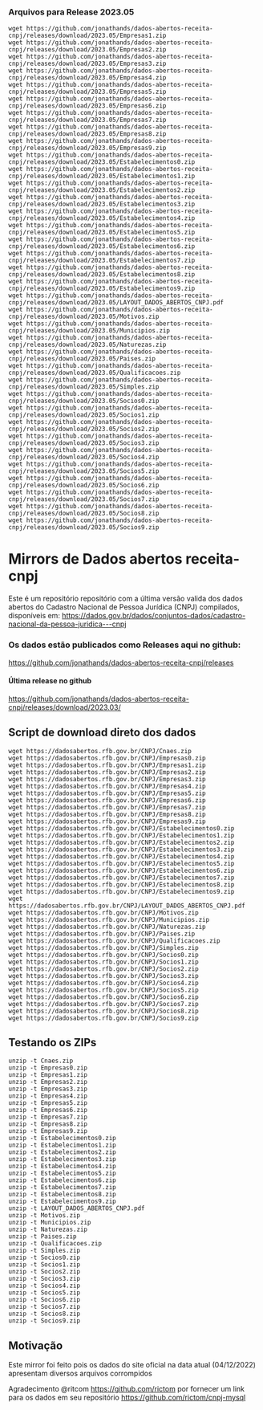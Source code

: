 ### Arquivos para Release 2023.05
     
    wget https://github.com/jonathands/dados-abertos-receita-cnpj/releases/download/2023.05/Empresas1.zip 
    wget https://github.com/jonathands/dados-abertos-receita-cnpj/releases/download/2023.05/Empresas2.zip 
    wget https://github.com/jonathands/dados-abertos-receita-cnpj/releases/download/2023.05/Empresas3.zip 
    wget https://github.com/jonathands/dados-abertos-receita-cnpj/releases/download/2023.05/Empresas4.zip 
    wget https://github.com/jonathands/dados-abertos-receita-cnpj/releases/download/2023.05/Empresas5.zip 
    wget https://github.com/jonathands/dados-abertos-receita-cnpj/releases/download/2023.05/Empresas6.zip 
    wget https://github.com/jonathands/dados-abertos-receita-cnpj/releases/download/2023.05/Empresas7.zip 
    wget https://github.com/jonathands/dados-abertos-receita-cnpj/releases/download/2023.05/Empresas8.zip 
    wget https://github.com/jonathands/dados-abertos-receita-cnpj/releases/download/2023.05/Empresas9.zip 
    wget https://github.com/jonathands/dados-abertos-receita-cnpj/releases/download/2023.05/Estabelecimentos0.zip 
    wget https://github.com/jonathands/dados-abertos-receita-cnpj/releases/download/2023.05/Estabelecimentos1.zip 
    wget https://github.com/jonathands/dados-abertos-receita-cnpj/releases/download/2023.05/Estabelecimentos2.zip 
    wget https://github.com/jonathands/dados-abertos-receita-cnpj/releases/download/2023.05/Estabelecimentos3.zip 
    wget https://github.com/jonathands/dados-abertos-receita-cnpj/releases/download/2023.05/Estabelecimentos4.zip 
    wget https://github.com/jonathands/dados-abertos-receita-cnpj/releases/download/2023.05/Estabelecimentos5.zip 
    wget https://github.com/jonathands/dados-abertos-receita-cnpj/releases/download/2023.05/Estabelecimentos6.zip 
    wget https://github.com/jonathands/dados-abertos-receita-cnpj/releases/download/2023.05/Estabelecimentos7.zip 
    wget https://github.com/jonathands/dados-abertos-receita-cnpj/releases/download/2023.05/Estabelecimentos8.zip 
    wget https://github.com/jonathands/dados-abertos-receita-cnpj/releases/download/2023.05/Estabelecimentos9.zip 
    wget https://github.com/jonathands/dados-abertos-receita-cnpj/releases/download/2023.05/LAYOUT_DADOS_ABERTOS_CNPJ.pdf 
    wget https://github.com/jonathands/dados-abertos-receita-cnpj/releases/download/2023.05/Motivos.zip 
    wget https://github.com/jonathands/dados-abertos-receita-cnpj/releases/download/2023.05/Municipios.zip 
    wget https://github.com/jonathands/dados-abertos-receita-cnpj/releases/download/2023.05/Naturezas.zip 
    wget https://github.com/jonathands/dados-abertos-receita-cnpj/releases/download/2023.05/Paises.zip 
    wget https://github.com/jonathands/dados-abertos-receita-cnpj/releases/download/2023.05/Qualificacoes.zip 
    wget https://github.com/jonathands/dados-abertos-receita-cnpj/releases/download/2023.05/Simples.zip 
    wget https://github.com/jonathands/dados-abertos-receita-cnpj/releases/download/2023.05/Socios0.zip 
    wget https://github.com/jonathands/dados-abertos-receita-cnpj/releases/download/2023.05/Socios1.zip 
    wget https://github.com/jonathands/dados-abertos-receita-cnpj/releases/download/2023.05/Socios2.zip 
    wget https://github.com/jonathands/dados-abertos-receita-cnpj/releases/download/2023.05/Socios3.zip 
    wget https://github.com/jonathands/dados-abertos-receita-cnpj/releases/download/2023.05/Socios4.zip 
    wget https://github.com/jonathands/dados-abertos-receita-cnpj/releases/download/2023.05/Socios5.zip 
    wget https://github.com/jonathands/dados-abertos-receita-cnpj/releases/download/2023.05/Socios6.zip 
    wget https://github.com/jonathands/dados-abertos-receita-cnpj/releases/download/2023.05/Socios7.zip 
    wget https://github.com/jonathands/dados-abertos-receita-cnpj/releases/download/2023.05/Socios8.zip 
    wget https://github.com/jonathands/dados-abertos-receita-cnpj/releases/download/2023.05/Socios9.zip 


# Mirrors de Dados abertos receita-cnpj

Este é um repositório repositório com a última versão valida dos dados abertos do Cadastro Nacional de Pessoa Jurídica (CNPJ) compilados, disponíveis em:
https://dados.gov.br/dados/conjuntos-dados/cadastro-nacional-da-pessoa-juridica---cnpj

### Os dados estão publicados como Releases aqui no github: 

https://github.com/jonathands/dados-abertos-receita-cnpj/releases

#### Última release no github
https://github.com/jonathands/dados-abertos-receita-cnpj/releases/download/2023.03/


## Script de download direto dos dados

    wget https://dadosabertos.rfb.gov.br/CNPJ/Cnaes.zip
    wget https://dadosabertos.rfb.gov.br/CNPJ/Empresas0.zip
    wget https://dadosabertos.rfb.gov.br/CNPJ/Empresas1.zip
    wget https://dadosabertos.rfb.gov.br/CNPJ/Empresas2.zip
    wget https://dadosabertos.rfb.gov.br/CNPJ/Empresas3.zip
    wget https://dadosabertos.rfb.gov.br/CNPJ/Empresas4.zip
    wget https://dadosabertos.rfb.gov.br/CNPJ/Empresas5.zip
    wget https://dadosabertos.rfb.gov.br/CNPJ/Empresas6.zip
    wget https://dadosabertos.rfb.gov.br/CNPJ/Empresas7.zip
    wget https://dadosabertos.rfb.gov.br/CNPJ/Empresas8.zip
    wget https://dadosabertos.rfb.gov.br/CNPJ/Empresas9.zip
    wget https://dadosabertos.rfb.gov.br/CNPJ/Estabelecimentos0.zip
    wget https://dadosabertos.rfb.gov.br/CNPJ/Estabelecimentos1.zip
    wget https://dadosabertos.rfb.gov.br/CNPJ/Estabelecimentos2.zip
    wget https://dadosabertos.rfb.gov.br/CNPJ/Estabelecimentos3.zip
    wget https://dadosabertos.rfb.gov.br/CNPJ/Estabelecimentos4.zip
    wget https://dadosabertos.rfb.gov.br/CNPJ/Estabelecimentos5.zip
    wget https://dadosabertos.rfb.gov.br/CNPJ/Estabelecimentos6.zip
    wget https://dadosabertos.rfb.gov.br/CNPJ/Estabelecimentos7.zip
    wget https://dadosabertos.rfb.gov.br/CNPJ/Estabelecimentos8.zip
    wget https://dadosabertos.rfb.gov.br/CNPJ/Estabelecimentos9.zip
    wget https://dadosabertos.rfb.gov.br/CNPJ/LAYOUT_DADOS_ABERTOS_CNPJ.pdf
    wget https://dadosabertos.rfb.gov.br/CNPJ/Motivos.zip
    wget https://dadosabertos.rfb.gov.br/CNPJ/Municipios.zip
    wget https://dadosabertos.rfb.gov.br/CNPJ/Naturezas.zip
    wget https://dadosabertos.rfb.gov.br/CNPJ/Paises.zip
    wget https://dadosabertos.rfb.gov.br/CNPJ/Qualificacoes.zip
    wget https://dadosabertos.rfb.gov.br/CNPJ/Simples.zip
    wget https://dadosabertos.rfb.gov.br/CNPJ/Socios0.zip
    wget https://dadosabertos.rfb.gov.br/CNPJ/Socios1.zip
    wget https://dadosabertos.rfb.gov.br/CNPJ/Socios2.zip
    wget https://dadosabertos.rfb.gov.br/CNPJ/Socios3.zip
    wget https://dadosabertos.rfb.gov.br/CNPJ/Socios4.zip
    wget https://dadosabertos.rfb.gov.br/CNPJ/Socios5.zip
    wget https://dadosabertos.rfb.gov.br/CNPJ/Socios6.zip
    wget https://dadosabertos.rfb.gov.br/CNPJ/Socios7.zip
    wget https://dadosabertos.rfb.gov.br/CNPJ/Socios8.zip
    wget https://dadosabertos.rfb.gov.br/CNPJ/Socios9.zip
    
## Testando os ZIPs

    unzip -t Cnaes.zip
    unzip -t Empresas0.zip
    unzip -t Empresas1.zip
    unzip -t Empresas2.zip
    unzip -t Empresas3.zip
    unzip -t Empresas4.zip
    unzip -t Empresas5.zip
    unzip -t Empresas6.zip
    unzip -t Empresas7.zip
    unzip -t Empresas8.zip
    unzip -t Empresas9.zip
    unzip -t Estabelecimentos0.zip
    unzip -t Estabelecimentos1.zip
    unzip -t Estabelecimentos2.zip
    unzip -t Estabelecimentos3.zip
    unzip -t Estabelecimentos4.zip
    unzip -t Estabelecimentos5.zip
    unzip -t Estabelecimentos6.zip
    unzip -t Estabelecimentos7.zip
    unzip -t Estabelecimentos8.zip
    unzip -t Estabelecimentos9.zip
    unzip -t LAYOUT_DADOS_ABERTOS_CNPJ.pdf
    unzip -t Motivos.zip
    unzip -t Municipios.zip
    unzip -t Naturezas.zip
    unzip -t Paises.zip
    unzip -t Qualificacoes.zip
    unzip -t Simples.zip
    unzip -t Socios0.zip
    unzip -t Socios1.zip
    unzip -t Socios2.zip
    unzip -t Socios3.zip
    unzip -t Socios4.zip
    unzip -t Socios5.zip
    unzip -t Socios6.zip
    unzip -t Socios7.zip
    unzip -t Socios8.zip
    unzip -t Socios9.zip

## Motivação
Este mirror foi feito pois os dados do site oficial na data atual (04/12/2022) apresentam diversos arquivos corrompidos

Agradecimento @ritcom https://github.com/rictom por fornecer um link para os dados em seu repositório
https://github.com/rictom/cnpj-mysql
